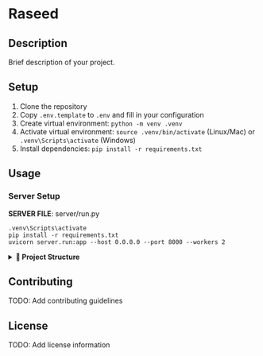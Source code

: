 # Raseed

## Description
Brief description of your project.

## Setup

1. Clone the repository
2. Copy `.env.template` to `.env` and fill in your configuration
3. Create virtual environment: `python -m venv .venv`
4. Activate virtual environment: `source .venv/bin/activate` (Linux/Mac) or `.venv\Scripts\activate` (Windows)
5. Install dependencies: `pip install -r requirements.txt`

## Usage

### Server Setup

**SERVER FILE**: server/run.py
```
.venv\Scripts\activate
pip install -r requirements.txt
uvicorn server.run:app --host 0.0.0.0 --port 8000 --workers 2
```

<details>
<summary><strong>📁 Project Structure</strong></summary>

```
Raseed/
├── agents/
│   └── __init__.py
├── client/
│   ├── node_modules/
│   ├── public/
│   │   └── vite.svg
│   ├── src/
│   │   ├── assets/
│   │   │   └── react.svg
│   │   ├── components/
│   │   │   ├── ActionButton.jsx
│   │   │   ├── PassCard.jsx
│   │   │   ├── QuickActions.jsx
│   │   │   ├── RecentPasses.jsx
│   │   │   └── StatsCard.jsx
│   │   ├── constants/
│   │   │   └── pages.jsx
│   │   ├── pages/
│   │   │   ├── AskRaseed.jsx
│   │   │   ├── CaptureReceipt.jsx
│   │   │   └── Dashboard.jsx
│   │   ├── App.css
│   │   ├── App.jsx
│   │   ├── index.css
│   │   └── main.jsx
│   ├── README.md
│   ├── eslint.config.js
│   ├── index.html
│   ├── package-lock.json
│   ├── package.json
│   └── vite.config.js
├── config/
│   └── init.py
├── core/
│   └── init.py
├── data/
├── docs/
├── models/
│   └── init.py
├── server/
│   └── init.py
│   └── run.py
├── tests/
├── ui/
│   └── init.py
├── utils/
│   └── init.py
├── LICENSE
├── README.md
```
</details>

## Contributing

TODO: Add contributing guidelines

## License

TODO: Add license information
